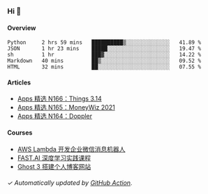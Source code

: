 ### Hi 👋

#### Overview

<!--START_SECTION:waka-->
```text
Python     2 hrs 59 mins   ██████████▒░░░░░░░░░░░░░░   41.89 % 
JSON       1 hr 23 mins    █████░░░░░░░░░░░░░░░░░░░░   19.47 % 
sh         1 hr            ███▓░░░░░░░░░░░░░░░░░░░░░   14.22 % 
Markdown   40 mins         ██▒░░░░░░░░░░░░░░░░░░░░░░   09.52 % 
HTML       32 mins         ██░░░░░░░░░░░░░░░░░░░░░░░   07.55 % 
```
<!--END_SECTION:waka-->

#### Articles

<!-- BLOG:START -->
- [Apps 精选 N166：Things 3.14](https://huhuhang.com/post/product-hunt/product-hunt-n166?ref=github)
- [Apps 精选 N165：MoneyWiz 2021](https://huhuhang.com/post/product-hunt/product-hunt-n165?ref=github)
- [Apps 精选 N164：Doppler](https://huhuhang.com/post/product-hunt/product-hunt-n164?ref=github)<!-- BLOG:END -->

#### Courses

<!-- SYL:START -->
- [AWS Lambda 开发企业微信消息机器人](https://lanqiao.cn/courses/2868)
- [FAST.AI 深度学习实践课程](https://lanqiao.cn/courses/1445)
- [Ghost 3 搭建个人博客网站](https://lanqiao.cn/courses/1439)
<!-- SYL:END -->

###### ✓ Automatically updated by [GitHub Action](https://github.com/huhuhang/huhuhang/actions).

